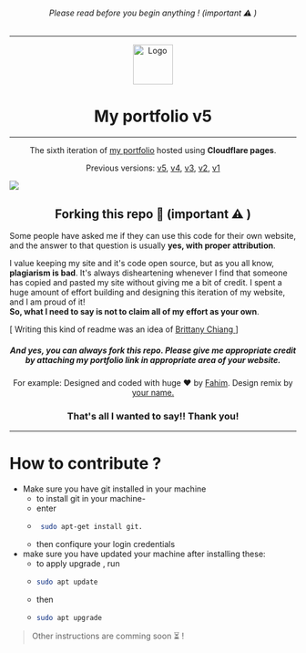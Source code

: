 <h6 align="center">
  Please read before you begin anything ! (important ⚠️ )
</h6>
<hr>
<div align="center">
  <img alt="Logo" src="https://mahtamun-hoque-fahim.github.io/assets/media/favicon.png" width="70vw" />
</div>
<h1 align="center">
  My portfolio v5
</h1>
<hr>
<p align="center">
  The sixth iteration of <a href="https://fahim.pages.dev/?ref=github-readme" target="_blank">my portfolio</a> hosted using <b>Cloudflare pages</b>.
<p align="center">
  Previous versions:
  <a href="https://github.com/mahtamun-hoque-fahim/portfolio-v5/?ref=github-readme" target="_blank">v5</a>,
  <a href="https://github.com/mahtamun-hoque-fahim/portfolio-v4/?ref=github-readme" target="_blank">v4</a>,
  <a href="https://github.com/mahtamun-hoque-fahim/portfolio-v3/?ref=github-readme" target="_blank">v3</a>,
    <a href="https://github.com/mahtamun-hoque-fahim/portfolio-v2/?ref=github-readme" target="_blank">v2</a>,
    <a href="https://github.com/mahtamun-hoque-fahim/portfolio-v1/?ref=github-readme" target="_blank">v1</a>
</p>
<!-- <p align="center">
  <a href="https://app.netlify.com/sites/mahtamun/deploys" target="_blank">
    <img src="https://api.netlify.com/api/v1/badges/7d0a1b7f-3e05-4dc6-8262-fdbd9b9b7e45/deploy-status" alt="Netlify Status" />
  </a>
</p> -->

<img src="https://raw.githubusercontent.com/mahtamun-hoque-fahim/mahtamun-hoque-fahim.github.io/main/assets/media/site-preview.png" align="center">

<h2 align="center">Forking this repo 🎯 (important ⚠️ )</h2>

<p>Some people have asked me if they can use this code for their own website, and the answer to that question is usually <b>yes, with proper attribution</b>.

<p>I value keeping my site and it's code open source, but as you all know, <b>plagiarism is bad</b>. It's always disheartening whenever I find that someone has copied and pasted my site without giving me a bit of credit. I spent a huge amount of effort building and designing this iteration of my website, and I am proud of it! <br> <b>So, what I need to say is not to claim all of my effort as your own</b>.</p>
<p font-size="5px">[ Writing this kind of readme was an idea of <a href="https://brittanychiang.com/?ref=fahim.pages.dev" target="_blank">Brittany Chiang </a> ] </p>

<h5 align="center">And <b>yes</b>, you can always fork this repo. Please give me appropriate credit by attaching my portfolio link in appropriate area of your website.</h5>
<p align="center">For example: Designed and coded with huge ❤️ by <a href="https://fahim.pages.dev/?ref=anonomous" target="_blank">Fahim</a>. Design remix by <u>your name.</u> </p>
  <h3 align="center">That's all I wanted to say!! Thank you! </h3>

<hr>

# How to contribute ?
  - Make sure you have git installed in your machine
     - to install git in your machine-
     - enter 
     - ```bash
        sudo apt-get install git. 
        ```  
     - then confiqure your login credentials
  - make sure you have updated your machine after installing these:
      - to apply upgrade , run
      - ```bash
        sudo apt update
        ```
      - then 
      - ```bash
        sudo apt upgrade
        ```
> Other instructions are comming soon ⏳ !
    

